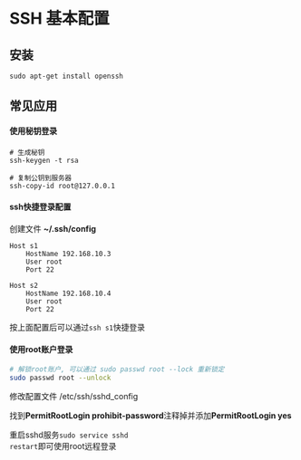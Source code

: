 # SSH 基本配置

## 安装
``` shell
sudo apt-get install openssh
```

## 常见应用

#### 使用秘钥登录

``` shell
# 生成秘钥
ssh-keygen -t rsa

# 复制公钥到服务器
ssh-copy-id root@127.0.0.1
```

#### ssh快捷登录配置
创建文件 **~/.ssh/config**

```
Host s1
    HostName 192.168.10.3
    User root
    Port 22

Host s2
    HostName 192.168.10.4
    User root
    Port 22
```
按上面配置后可以通过<code>ssh s1</code>快捷登录

#### 使用root账户登录

``` sh
# 解锁root账户, 可以通过 sudo passwd root --lock 重新锁定
sudo passwd root --unlock
```

修改配置文件 /etc/ssh/sshd_config

找到**PermitRootLogin prohibit-password**注释掉并添加**PermitRootLogin yes**

重启sshd服务<code>sudo service sshd restart</code>即可使用root远程登录